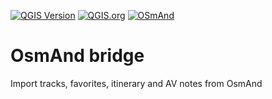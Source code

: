 [![QGIS Version](https://img.shields.io/badge/QGIS-3.x-green)](https://qgis.org) 
[![QGIS.org](https://img.shields.io/badge/QGIS.org-published-green)](https://plugins.qgis.org/plugins/OsmAnd_bridge/#plugin-versions) 
[![OSmAnd](https://img.shields.io/badge/OsmAnd-compatible-orange)](https://osmand.net/)

# OsmAnd bridge

Import tracks, favorites, itinerary and AV notes from OsmAnd
